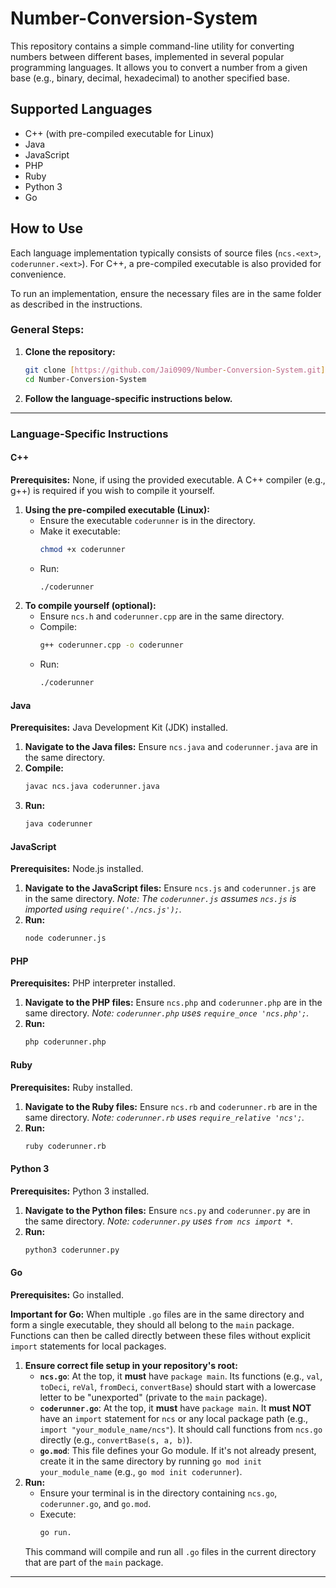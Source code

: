 # Number-Conversion-System

This repository contains a simple command-line utility for converting numbers between different bases, implemented in several popular programming languages. It allows you to convert a number from a given base (e.g., binary, decimal, hexadecimal) to another specified base.

## Supported Languages

* C++ (with pre-compiled executable for Linux)
* Java
* JavaScript
* PHP
* Ruby
* Python 3
* Go

## How to Use

Each language implementation typically consists of source files (`ncs.<ext>`, `coderunner.<ext>`). For C++, a pre-compiled executable is also provided for convenience.

To run an implementation, ensure the necessary files are in the same folder as described in the instructions.

### General Steps:

1.  **Clone the repository:**
    ```bash
    git clone [https://github.com/Jai0909/Number-Conversion-System.git](https://github.com/Jai0909/Number-Conversion-System.git)
    cd Number-Conversion-System
    ```

2.  **Follow the language-specific instructions below.**

---

### Language-Specific Instructions

#### C++

**Prerequisites:** None, if using the provided executable. A C++ compiler (e.g., g++) is required if you wish to compile it yourself.

1.  **Using the pre-compiled executable (Linux):**
    * Ensure the executable `coderunner` is in the directory.
    * Make it executable:
        ```bash
        chmod +x coderunner
        ```
    * Run:
        ```bash
        ./coderunner
        ```
2.  **To compile yourself (optional):**
    * Ensure `ncs.h` and `coderunner.cpp` are in the same directory.
    * Compile:
        ```bash
        g++ coderunner.cpp -o coderunner
        ```
    * Run:
        ```bash
        ./coderunner
        ```

#### Java

**Prerequisites:** Java Development Kit (JDK) installed.

1.  **Navigate to the Java files:** Ensure `ncs.java` and `coderunner.java` are in the same directory.
2.  **Compile:**
    ```bash
    javac ncs.java coderunner.java
    ```
3.  **Run:**
    ```bash
    java coderunner
    ```

#### JavaScript

**Prerequisites:** Node.js installed.

1.  **Navigate to the JavaScript files:** Ensure `ncs.js` and `coderunner.js` are in the same directory.
    *Note: The `coderunner.js` assumes `ncs.js` is imported using `require('./ncs.js');`.*
2.  **Run:**
    ```bash
    node coderunner.js
    ```

#### PHP

**Prerequisites:** PHP interpreter installed.

1.  **Navigate to the PHP files:** Ensure `ncs.php` and `coderunner.php` are in the same directory.
    *Note: `coderunner.php` uses `require_once 'ncs.php';`.*
2.  **Run:**
    ```bash
    php coderunner.php
    ```

#### Ruby

**Prerequisites:** Ruby installed.

1.  **Navigate to the Ruby files:** Ensure `ncs.rb` and `coderunner.rb` are in the same directory.
    *Note: `coderunner.rb` uses `require_relative 'ncs';`.*
2.  **Run:**
    ```bash
    ruby coderunner.rb
    ```

#### Python 3

**Prerequisites:** Python 3 installed.

1.  **Navigate to the Python files:** Ensure `ncs.py` and `coderunner.py` are in the same directory.
    *Note: `coderunner.py` uses `from ncs import *`.*
2.  **Run:**
    ```bash
    python3 coderunner.py
    ```

#### Go

**Prerequisites:** Go installed.

**Important for Go:** When multiple `.go` files are in the same directory and form a single executable, they should all belong to the `main` package. Functions can then be called directly between these files without explicit `import` statements for local packages.

1.  **Ensure correct file setup in your repository's root:**
    * **`ncs.go`**: At the top, it **must** have `package main`. Its functions (e.g., `val`, `toDeci`, `reVal`, `fromDeci`, `convertBase`) should start with a lowercase letter to be "unexported" (private to the `main` package).
    * **`coderunner.go`**: At the top, it **must** have `package main`. It **must NOT** have an `import` statement for `ncs` or any local package path (e.g., `import "your_module_name/ncs"`). It should call functions from `ncs.go` directly (e.g., `convertBase(s, a, b)`).
    * **`go.mod`**: This file defines your Go module. If it's not already present, create it in the same directory by running `go mod init your_module_name` (e.g., `go mod init coderunner`).
2.  **Run:**
    * Ensure your terminal is in the directory containing `ncs.go`, `coderunner.go`, and `go.mod`.
    * Execute:
        ```bash
        go run.
        ```
    This command will compile and run all `.go` files in the current directory that are part of the `main` package.

---
